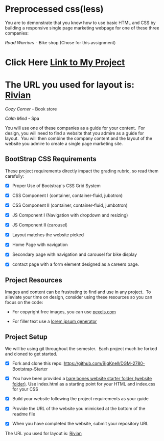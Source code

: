 # Preprocessed css(less)

You are to demonstrate that you know how to use basic HTML and CSS by building a responsive single page marketing webpage for one of these three companies:

_Road Warriors_ - Bike shop (Chose for this assignment) 
# Click Here [Link to My Project](https://bills2780bikes.netlify.com/)
# The URL you used for layout is: [Rivian](https://rivian.com)



_Cozy Corner_ - Book store 



_Calm Mind_ - Spa 


You will use one of these companies as a guide for your content.  For design, you will need to find a website that you admire as a guide for layout.  You will then combine the company content and the layout of the website you admire to create a single page marketing site.


## BootStrap CSS Requirements

These project requirements directly impact the grading rubric, so read them carefully:

- [x] Proper Use of Bootstrap's CSS Grid System

- [x] CSS Component I (container, container-fluid, jubotron)

- [x] CSS Component II (container, container-fluid, jumbotron)

- [x] JS Component I (Navigation with dropdown and resizing)

- [x] JS Component II (carousel)

- [x] Layout matches the website picked

- [x] Home Page with navigation

- [x] Secondary page with navigation and carousel for bike display

- [x] contact page with a form element designed as a careers page.

 

## Project Resources

Images and content can be frustrating to find and use in any project.  To alleviate your time on design, consider using these resources so you can focus on the code:

- For copyright free images, you can use [pexels.com](https://www.pexels.com/)

- For filler text use a [lorem ipsum generator](https://www.lipsum.com/)

## Project Setup

We will be using git throughout the semester.  Each project much be forked and cloned to get started.

- [x] Fork and clone this repo: https://github.com/BigKnell/DGM-2780-Bootstrap-Starter

- [x] You have been provided a [bare bones website starter folder (website folder)](website). Use index.html as a starting point for your HTML and index.css for your CSS

- [x] Build your website following the project requirements as your guide

- [x] Provide the URL of the website you mimicked at the bottom of the readme file

- [x] When you have completed the website, submit your repository URL

The URL you used for layout is: [Rivian](https://rivian.com)